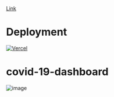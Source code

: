 [Link](https://covid.knnect.com/)

# Deployment
[![Vercel](http://therealsujitk-vercel-badge.vercel.app/?app=csb-bcpip)](https://csb-bcpip.vercel.app/)

# covid-19-dashboard
![image](https://user-images.githubusercontent.com/3313885/131214119-5d29ec7c-ecf1-40c8-8714-b00204641897.png)

